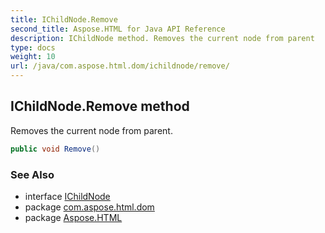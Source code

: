```yaml
---
title: IChildNode.Remove
second_title: Aspose.HTML for Java API Reference
description: IChildNode method. Removes the current node from parent
type: docs
weight: 10
url: /java/com.aspose.html.dom/ichildnode/remove/
---
```

## IChildNode.Remove method

Removes the current node from parent.

```java
public void Remove()
```

### See Also

* interface [IChildNode](../)
* package [com.aspose.html.dom](../../../com.aspose.html.dom/)
* package [Aspose.HTML](../../../)
